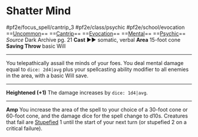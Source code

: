 # Shatter Mind
#pf2e/focus_spell/cantrip_3 #pf2e/class/psychic #pf2e/school/evocation 
==[Uncommon](../../../../../TTRPGShare-Pathfinder-2E-Vault/rules/traits/uncommon.md)== ==[Cantrip](../../../../../TTRPGShare-Pathfinder-2E-Vault/rules/traits/cantrip.md)== ==[Evocation](../../../../../TTRPGShare-Pathfinder-2E-Vault/rules/traits/evocation.md)== ==[Mental](../../../../../TTRPGShare-Pathfinder-2E-Vault/rules/traits/mental.md)== ==[Psychic](../../../Traits/Psychic.md)==
*Source* Dark Archive pg. 21
**Cast** ►► somatic, verbal
**Area** 15-foot cone
**Saving Throw** basic Will

---
You telepathically assail the minds of your foes. You deal mental damage equal to `dice: 2d4|avg` plus your spellcasting ability modifier to all enemies in the area, with a basic Will save.

<hr>

**Heightened (+1)** The damage increases by `dice: 1d4|avg`.

<hr>

**Amp** You increase the area of the spell to your choice of a 30-foot cone or 60-foot cone, and the damage dice for the spell change to d10s. Creatures that fail are [Stupefied](../../../Conditions/Stupefied.md) 1 until the start of your next turn (or stupefied 2 on a critical failure).